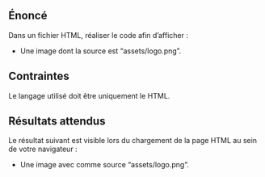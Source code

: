 ## Énoncé

Dans un fichier HTML, réaliser le code afin d’afficher :

- Une image dont la source est “assets/logo.png”.

## Contraintes

Le langage utilisé doit être uniquement le HTML.

## Résultats attendus

Le résultat suivant est visible lors du chargement de la page HTML au sein de votre navigateur :

- Une image avec comme source “assets/logo.png”.